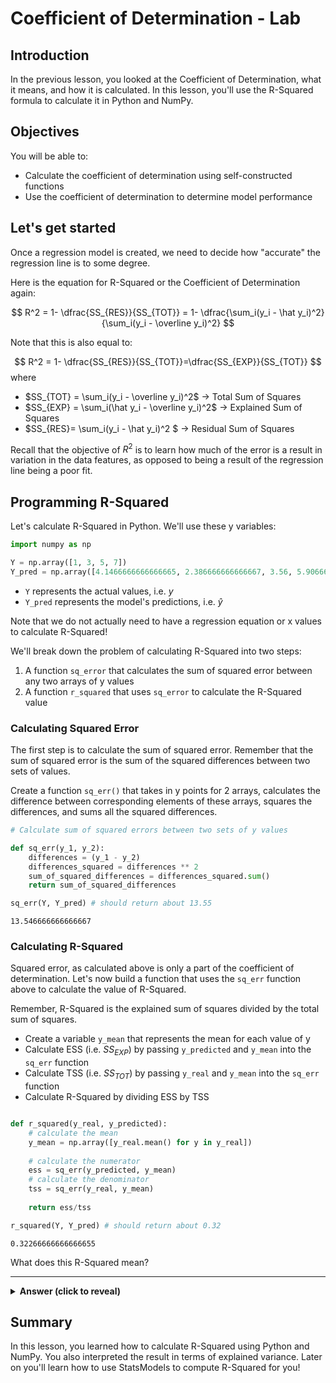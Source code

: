 # Coefficient of Determination - Lab

## Introduction
In the previous lesson, you looked at the Coefficient of Determination, what it means, and how it is calculated. In this lesson, you'll use the R-Squared formula to calculate it in Python and NumPy. 

## Objectives

You will be able to:

* Calculate the coefficient of determination using self-constructed functions
* Use the coefficient of determination to determine model performance


## Let's get started

Once a regression model is created, we need to decide how "accurate" the regression line is to some degree. 


Here is the equation for R-Squared or the Coefficient of Determination again: 

$$ R^2 = 1- \dfrac{SS_{RES}}{SS_{TOT}} = 1- \dfrac{\sum_i(y_i - \hat y_i)^2}{\sum_i(y_i - \overline y_i)^2} $$
 
 Note that this is also equal to:

$$ R^2 = 1- \dfrac{SS_{RES}}{SS_{TOT}}=\dfrac{SS_{EXP}}{SS_{TOT}} $$
where

- $SS_{TOT} = \sum_i(y_i - \overline y_i)^2$ $\rightarrow$ Total Sum of Squares  
- $SS_{EXP} = \sum_i(\hat y_i - \overline y_i)^2$ $\rightarrow$  Explained Sum of Squares
- $SS_{RES}= \sum_i(y_i - \hat y_i)^2 $ $\rightarrow$ Residual Sum of Squares

Recall that the objective of $R^2$ is to learn how much of the error is a result in variation in the data features, as opposed to being a result of the regression line being a poor fit.

## Programming R-Squared

Let's calculate R-Squared in Python. We'll use these y variables:


```python
import numpy as np

Y = np.array([1, 3, 5, 7])
Y_pred = np.array([4.1466666666666665, 2.386666666666667, 3.56, 5.906666666666666])
```

* `Y` represents the actual values, i.e. $y$
* `Y_pred` represents the model's predictions, i.e. $\hat{y}$

Note that we do not actually need to have a regression equation or x values to calculate R-Squared!

We'll break down the problem of calculating R-Squared into two steps:

1. A function `sq_error` that calculates the sum of squared error between any two arrays of y values
2. A function `r_squared` that uses `sq_error` to calculate the R-Squared value

### Calculating Squared Error

The first step is to calculate the sum of squared error. Remember that the sum of squared error is the sum of the squared differences between two sets of values.

Create a function `sq_err()` that takes in y points for 2 arrays, calculates the difference between corresponding elements of these arrays, squares the differences, and sums all the squared differences.


```python
# Calculate sum of squared errors between two sets of y values

def sq_err(y_1, y_2):
    differences = (y_1 - y_2)
    differences_squared = differences ** 2
    sum_of_squared_differences = differences_squared.sum()
    return sum_of_squared_differences

sq_err(Y, Y_pred) # should return about 13.55
```




    13.546666666666667



### Calculating R-Squared

Squared error, as calculated above is only a part of the coefficient of determination. Let's now build a function that uses the `sq_err` function above to calculate the value of R-Squared.

Remember, R-Squared is the explained sum of squares divided by the total sum of squares.

* Create a variable `y_mean` that represents the mean for each value of y
* Calculate ESS (i.e. $SS_{EXP}$) by passing `y_predicted` and `y_mean` into the `sq_err` function
* Calculate TSS (i.e. $SS_{TOT}$) by passing `y_real` and `y_mean` into the `sq_err` function
* Calculate R-Squared by dividing ESS by TSS


```python

def r_squared(y_real, y_predicted):
    # calculate the mean
    y_mean = np.array([y_real.mean() for y in y_real])
    
    # calculate the numerator
    ess = sq_err(y_predicted, y_mean)
    # calculate the denominator
    tss = sq_err(y_real, y_mean)
    
    return ess/tss

r_squared(Y, Y_pred) # should return about 0.32
```




    0.32266666666666655



What does this R-Squared mean?

---

<details>
    <summary style="cursor: pointer"><b>Answer (click to reveal)</b></summary>

The model that produced `Y_pred` is explaining about 32.3% of the variance in `Y`. It depends on what these values represent, whether this R-Squared is good enough for our use case.

</details>

## Summary
In this lesson, you learned how to calculate R-Squared using Python and NumPy. You also interpreted the result in terms of explained variance. Later on you'll learn how to use StatsModels to compute R-Squared for you!
